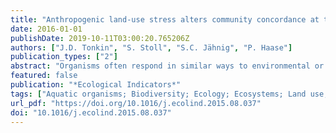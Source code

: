 ```yaml
---
title: "Anthropogenic land-use stress alters community concordance at the river-riparian interface"
date: 2016-01-01
publishDate: 2019-10-11T03:00:20.765206Z
authors: ["J.D. Tonkin", "S. Stoll", "S.C. Jähnig", "P. Haase"]
publication_types: ["2"]
abstract: "Organisms often respond in similar ways to environmental or spatial gradients, particularly at large spatial scales. Yet, while understanding these relationships is important for both basic and applied purposes, such as identifying surrogate taxa for conservation and monitoring purposes, patterns at finer scales and across ecotones are less certain. Our central aim was to explore patterns in community concordance at the river-riparian interface and examine whether concordance was decoupled by increasing anthropogenic stress (a gradient of local land-use intensity). We explored this at 15 sites over three years within the LTER site, Rhine-Main-Observatory, a low mountain river system in central Germany, assessing concordance between four organism groups: riparian spiders and carabid beetles, benthic macroinvertebrates, and combined aquatic macrophytes and riparian plants. This represented three different linkages: (1) predator-prey, (2) direct competition, and (3) habitat associations. While there were no correlations in richness patterns, multivariate community structure was highly concordant between all groups. Anthropogenic stress strongly reduced links between riparian spiders and carabid beetles, likely resulting from their shared resource requirements. However, increasing concordance generally occurred between plants and other groups, although inconsistently between the three groups. We posit that patterns may be resulting from two processes: (1) linkages between directly competing species decouple with increasing anthropogenic stress, and (2) stronger coupling may occur between habitat providers and dependent species when overall habitat complexity is reduced. Our results highlight the complex manner in which anthropogenic stress can influence ecosystem structure, particularly at small scales. Based on these complexities, we recommend considering the full suite of community data to adequately explore biodiversity patterns or when searching for surrogate taxa."
featured: false
publication: "*Ecological Indicators*"
tags: ["Aquatic organisms; Biodiversity; Ecology; Ecosystems; Land use; Observatories", "Aquatic-terrestrial; Cross-taxon congruence; Long-term ecological research; LTER; Procrustes", "Rivers", "beetle; biodiversity; community structure; ecosystem structure; ecotone; human activity; land use change; macroinvertebrate; macrophyte; observatory; research method; riparian vegetation; riparian zone; river system; spider", "Germany", "Araneae; Carabidae; Coleoptera"]
url_pdf: "https://doi.org/10.1016/j.ecolind.2015.08.037"
doi: "10.1016/j.ecolind.2015.08.037"
---
```



